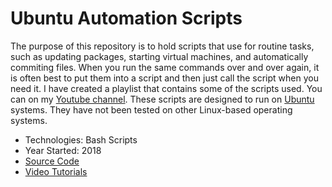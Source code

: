 # Ubuntu Automation Scripts

The purpose of this repository is to hold scripts that use for routine tasks, such as updating packages,
starting virtual machines, and automatically commiting files. When you run the same commands over
and over again, it is often best to put them into a script and then just call the script when you need it.
I have created a playlist that contains some of the scripts used. You can 
on my 
<a href="https://www.youtube.com/c/RobinsonHandyandTechnologyServices?sub_confirmation=1" target="_blank">Youtube channel</a>.
These scripts are designed to run on
<a href="https://ubuntu.com/" target="_blank">Ubuntu</a> 
systems. They have not been tested on other Linux-based operating systems.

* Technologies: Bash Scripts
* Year Started: 2018
* <a href="https://github.com/almostengr/ubuntu-automation" target="_blank">Source Code</a>
* <a href="https://www.youtube.com/playlist?list=PLaAJ0fv0d9WPLAng19RpS1Q3jjMoG6eno" target="_blank">Video Tutorials</a>